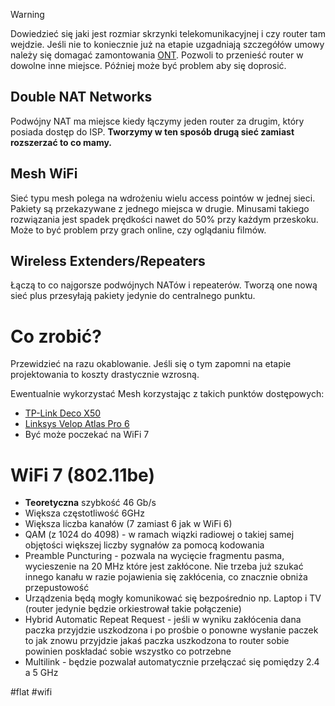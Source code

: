 
>[!warning]
>Dowiedzieć się jaki jest rozmiar skrzynki telekomunikacyjnej i czy router tam wejdzie. Jeśli nie to koniecznie już na etapie uzgadniają szczegółów umowy należy się domagać zamontowania [ONT](https://en.wikipedia.org/wiki/Network_interface_device?wprov=sfti1). Pozwoli to przenieść router w dowolne inne miejsce. Później może być problem aby się doprosić. 

## Double NAT Networks
Podwójny NAT ma miejsce kiedy łączymy jeden router za drugim, który posiada dostęp do ISP. **Tworzymy w ten sposób drugą sieć zamiast rozszerzać to co mamy.** 

## Mesh WiFi
Sieć typu mesh polega na wdrożeniu wielu access pointów w jednej sieci. Pakiety są przekazywane z jednego miejsca w drugie. Minusami takiego rozwiązania jest spadek prędkości nawet do 50% przy każdym przeskoku. Może to być problem przy grach online, czy oglądaniu filmów.

## Wireless Extenders/Repeaters
Łączą to co najgorsze podwójnych NATów i repeaterów. Tworzą one nową sieć plus przesyłają pakiety jedynie do centralnego punktu.

# Co zrobić?
Przewidzieć na razu okablowanie. Jeśli się o tym zapomni na etapie projektowania to koszty drastycznie wzrosną. 

Ewentualnie wykorzystać Mesh korzystając z takich punktów dostępowych:
- [TP-Link Deco X50](https://www.x-kom.pl/p/1049468-system-mesh-wi-fi-tp-link-deco-x50-mesh-wifi-3000mb-s-a-b-g-n-ax-2xap.html#Opinie)
- [Linksys Velop Atlas Pro 6](https://www.x-kom.pl/p/696759-system-mesh-wi-fi-linksys-velop-atlas-pro-6-5400mb-s-a-b-g-n-ax-2xap.html)
- Być może poczekać na WiFi 7

# WiFi 7 (802.11be)
- **Teoretyczna** szybkość 46 Gb/s
- Większa częstotliwość 6GHz
- Większa liczba kanałów (7 zamiast 6 jak w WiFi 6)
- QAM (z 1024 do 4098) - w ramach wiązki radiowej o takiej samej objętości większej liczby sygnałów za pomocą kodowania
- Preamble Puncturing - pozwala na wycięcie fragmentu pasma, wycieszenie na 20 MHz które jest zakłócone. Nie trzeba już szukać innego kanału w razie pojawienia się zakłócenia, co znacznie obniża przepustowość
- Urządzenia będą mogły komunikować się bezpośrednio np. Laptop i TV (router jedynie będzie orkiestrował takie połączenie)
- Hybrid Automatic Repeat Request - jeśli w wyniku zakłócenia dana paczka przyjdzie uszkodzona i po prośbie o ponowne wysłanie paczek to jak znowu przyjdzie jakaś paczka uszkodzona to router sobie powinien poskładać sobie wszystko co potrzebne
- Multilink - będzie pozwalał automatycznie przełączać się pomiędzy 2.4 a 5 GHz

#flat #wifi
